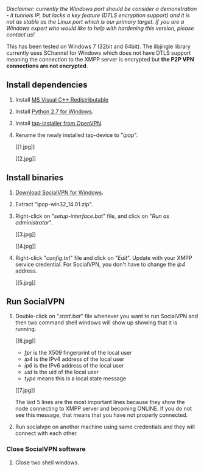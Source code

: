 _Disclaimer: currently the Windows port should be consider a demonstration - it tunnels IP, but lacks a key feature (DTLS encryption support) and it is not as stable as the Linux port which is our primary target. If you are a Windows expert who would like to help with hardening this version, please contact us!_
 
This has been tested on Windows 7 (32bit and 64bit). The libjingle library
currently uses SChannel for Windows which does not have DTLS support 
meaning the connection to the XMPP server is encrypted but
**the P2P VPN connections are not encrypted**.

## Install dependencies

1. Install [MS Visual C++ Redistributable](http://www.microsoft.com/en-us/download/details.aspx?id=5555)

1. Install [Python 2.7 for Windows](http://www.python.org/ftp/python/2.7.5/python-2.7.5.msi).

2. Install [tap-installer from OpenVPN](http://swupdate.openvpn.org/community/releases/tap-windows-9.9.2_3.exe).

3. Rename the newly installed tap-device to "_ipop_".

    [[1.jpg]]

    [[2.jpg]]

## Install binaries

1. [Download SocialVPN for Windows](http://goo.gl/leX2Qm).

2. Extract "ipop-win32_14.01.zip".

3. Right-click on "_setup-interface.bat_" file, and click on
    "_Run as administrator_".

    [[3.jpg]]

    [[4.jpg]]

4. Right-click "_config.txt_" file and click on "_Edit_". Update with your
   XMPP service credential.  For SocialVPN, you
   don't have to change the *ip4* address.

    <Example>

    [[5.jpg]]

## Run SocialVPN

1. Double-click on "_start.bat_" file whenever you want to run SocialVPN and
   then two command shell windows will show up showing that it is running.

    [[6.jpg]]
    
    * _fpr_ is the X509 fingerprint of the local user
    * _ip4_ is the IPv4 address of the local user
    * _ip6_ is the IPv6 address of the local user
    * _uid_ is the uid of the local user
    * _type_ means this is a local state message

    [[7.jpg]]

    The last 5 lines are the most important lines because they show the node
    connecting to XMPP server and becoming ONLINE. If you do not see this 
    message, that means that you have not properly connected.

2. Run socialvpn on another machine using same credentials and they will
   connect with each other.

### Close SocialVPN software
1. Close two shell windows.
